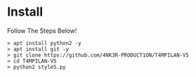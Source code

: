 # Install
Follow The Steps Below!

```python2
> apt install python2 -y
> apt install git -y
> git clone https://github.com/4NK3R-PRODUCT1ON/T4MPILAN-V5 
> cd T4MPILAN-V5
> python2 style5.py
